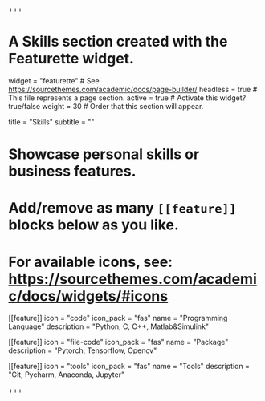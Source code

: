 +++
# A Skills section created with the Featurette widget.
widget = "featurette"  # See https://sourcethemes.com/academic/docs/page-builder/
headless = true  # This file represents a page section.
active = true  # Activate this widget? true/false
weight = 30  # Order that this section will appear.

title = "Skills"
subtitle = ""

# Showcase personal skills or business features.
# 
# Add/remove as many `[[feature]]` blocks below as you like.
# 
# For available icons, see: https://sourcethemes.com/academic/docs/widgets/#icons

[[feature]]
  icon = "code"
  icon_pack = "fas"
  name = "Programming Language"
  description = "Python, C, C++, Matlab&Simulink"
  
[[feature]]
  icon = "file-code"
  icon_pack = "fas"
  name = "Package"
  description = "Pytorch, Tensorflow, Opencv"
  
[[feature]]
  icon = "tools"
  icon_pack = "fas"
  name = "Tools"
  description = "Git, Pycharm, Anaconda, Jupyter"
  
+++
